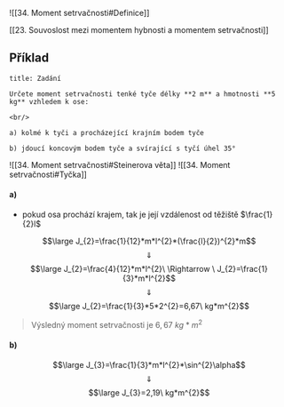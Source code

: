 ![[34. Moment setrvačnosti#Definice]]

[[23. Souvoslost mezi momentem hybnosti a momentem setrvačnosti]]

## Příklad

```ad-summary
title: Zadání

Určete moment setrvačnosti tenké tyče délky **2 m** a hmotnosti **5 kg** vzhledem k ose:

<br/>

a) kolmé k tyči a procházející krajním bodem tyče

b) jdoucí koncovým bodem tyče a svírající s tyčí úhel 35°

```

![[34. Moment setrvačnosti#Steinerova věta]]
![[34. Moment setrvačnosti#Tyčka]]



#### a)

- pokud osa prochází krajem, tak je její vzdálenost od těžiště $\frac{1}{2}l$

$$\large J_{2}=\frac{1}{12}*m*l^{2}*(\frac{l}{2})^{2}*m$$
$$\Downarrow$$
$$\large J_{2}=\frac{4}{12}*m*l^{2}\ \Rightarrow \ J_{2}=\frac{1}{3}*m*l^{2}$$
$$\Downarrow$$
$$\large J_{2}=\frac{1}{3}*5*2^{2}=6,67\ kg*m^{2}$$
>Výsledný moment setrvačnosti je $6,67\ kg*m^{2}$

#### b)
$$\large J_{3}=\frac{1}{3}*m*l^{2}*\sin^{2}\alpha$$
$$\Downarrow$$
$$\large J_{3}=2,19\ kg*m^{2}$$
$$$$